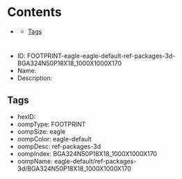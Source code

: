 



Contents
========

* [](#)
	* [Tags](#tags)

# 

- ID: FOOTPRINT-eagle-eagle-default-ref-packages-3d-BGA324N50P18X18_1000X1000X170
- Name: 
- Description: 

## Tags

- hexID: 
- oompType: FOOTPRINT
- oompSize: eagle
- oompColor: eagle-default
- oompDesc: ref-packages-3d
- oompIndex: BGA324N50P18X18_1000X1000X170
- oompName: eagle-default/ref-packages-3d/BGA324N50P18X18_1000X1000X170
